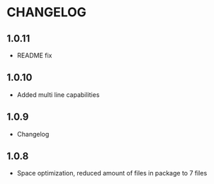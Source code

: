 # CHANGELOG

## 1.0.11
* README fix
## 1.0.10
* Added multi line capabilities
## 1.0.9
* Changelog

## 1.0.8
* Space optimization, reduced amount of files in package to 7 files